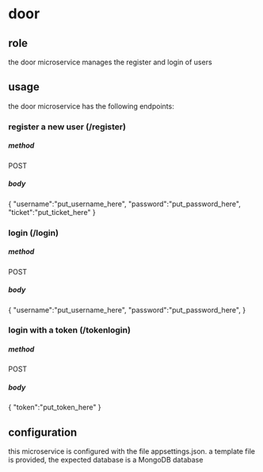 # door

## role

the door microservice manages the register and login of users

## usage

the door microservice has the following endpoints:

### register a new user (/register)

##### method

POST

##### body

{
  "username":"put_username_here",
  "password":"put_password_here",
  "ticket":"put_ticket_here"
}

### login (/login)

##### method

POST

##### body

{
  "username":"put_username_here",
  "password":"put_password_here",
}

### login with a token (/tokenlogin)

##### method

POST

##### body

{
  "token":"put_token_here"
}

## configuration

this microservice is configured with the file appsettings.json.
a template file is provided, the expected database is a MongoDB database
